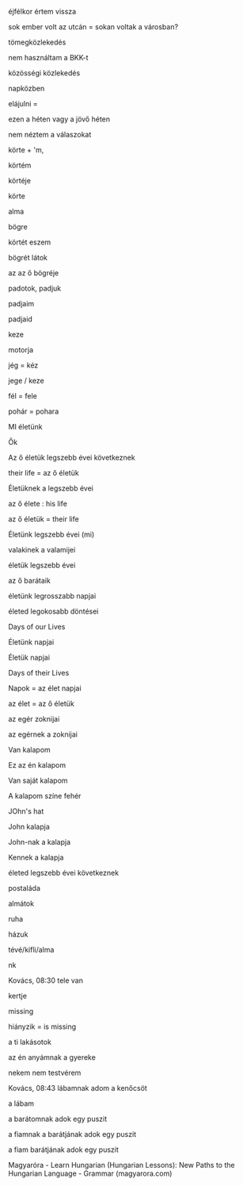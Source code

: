 éjfélkor értem vissza

sok ember volt az utcán = sokan voltak a városban?

tömegközlekedés

nem használtam a BKK-t

közösségi közlekedés

napközben

elájulni =

ezen a héten vagy a jövő héten

nem néztem a válaszokat

körte + 'm,

körtém

körtéje

körte

alma

bögre

körtét eszem

bögrét látok

az az ő bögréje

padotok, padjuk

padjaim

padjaid

keze

motorja

jég = kéz

jege / keze

fél = fele

pohár = pohara

MI életünk

Ők 

Az ő életük legszebb évei következnek

their life = az ő életük

Életüknek a legszebb évei

az ő élete : his life

az ő életük = their life

Életünk legszebb évei  (mi)

valakinek a valamijei

életük legszebb évei

az ő barátaik

életünk legrosszabb napjai

életed legokosabb döntései

Days of our Lives

Életünk napjai

Életük napjai

Days of their Lives

Napok = az élet napjai

az élet = az ő életük

az egér zoknijai

az egérnek a zoknijai

Van kalapom

Ez az én kalapom

Van saját kalapom

A kalapom színe fehér

JOhn's hat

John kalapja

John-nak a kalapja

Kennek a kalapja

életed legszebb évei következnek

postaláda

almátok

ruha

házuk

tévé/kifli/alma

nk


Kovács, 08:30
tele van

kertje

missing

hiányzik = is missing

a ti lakásotok

az én anyámnak a gyereke

nekem nem testvérem


Kovács, 08:43
lábamnak adom a kenőcsöt

a lábam

a barátomnak adok egy puszit

a fiamnak a barátjának adok egy puszit

a fiam barátjának adok egy puszit

Magyaróra - Learn Hungarian (Hungarian Lessons): New Paths to the Hungarian Language - Grammar (magyarora.com)